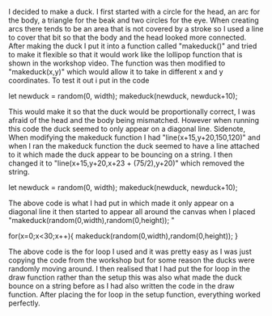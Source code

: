 I decided to make a duck. I first started with a circle for the head, an arc for the body, a triangle for the beak and two circles for the eye. When creating arcs there tends to be an area that is not covered by a stroke so I used a line to cover that bit so that the body and the head looked more connected. After making the duck I put it into a function called "makeduck()" and tried to make it flexible so that it would work like the lollipop function that is shown in the workshop video. The function was then modified to "makeduck(x,y)" which would allow it to take in different x and y coordinates. To test it out i put in the code 

 let newduck = random(0, width);
 makeduck(newduck, newduck+10);

This would make it so that the duck would be proportionally correct, I was afraid of the head and the body being mismatched. However when running this code the duck seemed to only appear on a diagonal line. Sidenote, When modifying the makeduck function I had "line(x+15,y+20,150,120)" and when I ran the makeduck function the duck seemed to have a line attached to it which made the duck appear to be bouncing on a string. I then changed it to "line(x+15,y+20,x+23 + (75/2),y+20)" which removed the string. 

let newduck = random(0, width);
makeduck(newduck, newduck+10);

The above code is what I had put in which made it only appear on a diagonal line it then started to appear all around the canvas when I placed "makeduck(random(0,width),random(0,height)); "

  for(x=0;x<30;x++){
    makeduck(random(0,width),random(0,height)); 
  }

The above code is the for loop I used and it was pretty easy as I was just copying the code from the workshop but for some reason the ducks were randomly moving around. I then realised that I had put the for loop in the draw function rather than the setup this was also what made the duck bounce on a string before as I had also written the code in the draw function. After placing the for loop in the setup function, everything worked perfectly.
